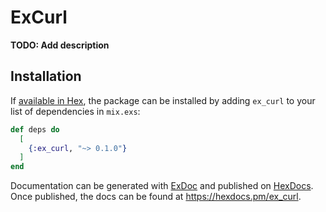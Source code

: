 # ExCurl

**TODO: Add description**

## Installation

If [available in Hex](https://hex.pm/docs/publish), the package can be installed
by adding `ex_curl` to your list of dependencies in `mix.exs`:

```elixir
def deps do
  [
    {:ex_curl, "~> 0.1.0"}
  ]
end
```

Documentation can be generated with [ExDoc](https://github.com/elixir-lang/ex_doc)
and published on [HexDocs](https://hexdocs.pm). Once published, the docs can
be found at <https://hexdocs.pm/ex_curl>.

